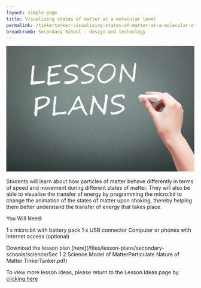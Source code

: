 ```yaml
---
layout: simple-page
title: Visualising states of matter at a molecular level
permalink: /tinkertanker-visualising-states-of-matter-at-a-molecular-state/
breadcrumb: Secondary School - design and technology
---
```


![anything](/images/in-schools/digital-maker/lesson-plans/generic-lesson-plan.jpg)

Students will learn about how particles of matter behave differently in terms of speed and movement during different states of matter. They will also be able to visualise the transfer of energy by programming the micro:bit to change the animation of the states of matter upon shaking, thereby helping them better understand the transfer of energy that takes place.

You Will Need:

1 x micro:bit with battery pack
1 x USB connector Computer or phones with Internet access (optional)

Download the lesson plan [here](/files/lesson-plans/secondary-schools/science/Sec 1  2 Science  Model of MatterParticulate Nature of Matter TinkerTanker.pdf)

To view more lesson ideas, please return to the Lesson Ideas page by [clicking here](/in-schools/digital-maker/lesson-ideas-secondary/)
